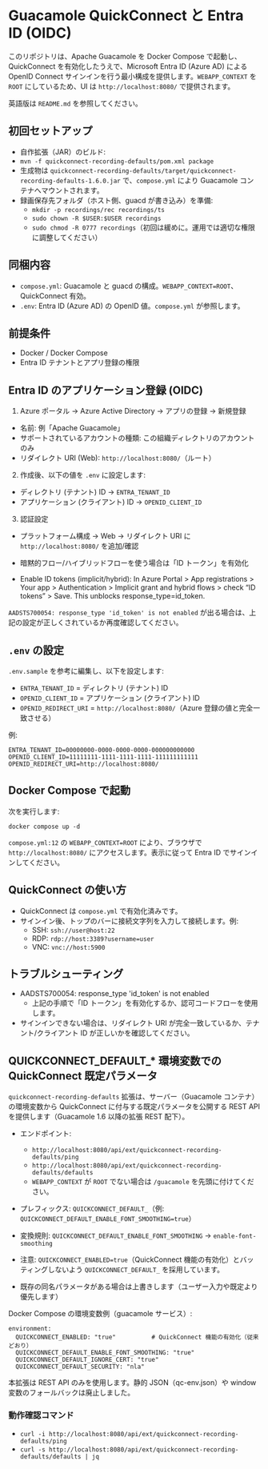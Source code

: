 # Guacamole QuickConnect と Entra ID (OIDC)

このリポジトリは、Apache Guacamole を Docker Compose で起動し、QuickConnect を有効化したうえで、Microsoft Entra ID (Azure AD) による OpenID Connect サインインを行う最小構成を提供します。`WEBAPP_CONTEXT` を `ROOT` にしているため、UI は `http://localhost:8080/` で提供されます。

英語版は `README.md` を参照してください。

## 初回セットアップ
- 自作拡張（JAR）のビルド:
- `mvn -f quickconnect-recording-defaults/pom.xml package`
- 生成物は `quickconnect-recording-defaults/target/quickconnect-recording-defaults-1.6.0.jar` で、`compose.yml` により Guacamole コンテナへマウントされます。
- 録画保存先フォルダ（ホスト側、guacd が書き込み）を準備:
  - `mkdir -p recordings/rec recordings/ts`
  - `sudo chown -R $USER:$USER recordings`
  - `sudo chmod -R 0777 recordings`（初回は緩めに。運用では適切な権限に調整してください）

## 同梱内容
- `compose.yml`: Guacamole と guacd の構成。`WEBAPP_CONTEXT=ROOT`、QuickConnect 有効。
- `.env`: Entra ID (Azure AD) の OpenID 値。`compose.yml` が参照します。

## 前提条件
- Docker / Docker Compose
- Entra ID テナントとアプリ登録の権限

## Entra ID のアプリケーション登録 (OIDC)
1) Azure ポータル → Azure Active Directory → アプリの登録 → 新規登録
- 名前: 例「Apache Guacamole」
- サポートされているアカウントの種類: この組織ディレクトリのアカウントのみ
- リダイレクト URI (Web): `http://localhost:8080/`（ルート）

2) 作成後、以下の値を `.env` に設定します:
- ディレクトリ (テナント) ID → `ENTRA_TENANT_ID`
- アプリケーション (クライアント) ID → `OPENID_CLIENT_ID`

3) 認証設定
- プラットフォーム構成 → Web → リダイレクト URI に `http://localhost:8080/` を追加/確認
- 暗黙的フロー/ハイブリッドフローを使う場合は「ID トークン」を有効化

- Enable ID tokens (implicit/hybrid): In Azure Portal > App registrations > Your app > Authentication > Implicit grant and hybrid flows > check “ID tokens” > Save. This unblocks response_type=id_token.

`AADSTS700054: response_type 'id_token' is not enabled` が出る場合は、上記の設定が正しくされているか再度確認してください。

## `.env` の設定
`.env.sample` を参考に編集し、以下を設定します:
- `ENTRA_TENANT_ID` = ディレクトリ (テナント) ID
- `OPENID_CLIENT_ID` = アプリケーション (クライアント) ID
- `OPENID_REDIRECT_URI` = `http://localhost:8080/`（Azure 登録の値と完全一致させる）

例:

```
ENTRA_TENANT_ID=00000000-0000-0000-0000-000000000000
OPENID_CLIENT_ID=11111111-1111-1111-1111-111111111111
OPENID_REDIRECT_URI=http://localhost:8080/
```

## Docker Compose で起動
次を実行します:

```
docker compose up -d
```

`compose.yml:12` の `WEBAPP_CONTEXT=ROOT` により、ブラウザで `http://localhost:8080/` にアクセスします。表示に従って Entra ID でサインインしてください。

## QuickConnect の使い方
- QuickConnect は `compose.yml` で有効化済みです。
- サインイン後、トップのバーに接続文字列を入力して接続します。例:
  - SSH: `ssh://user@host:22`
  - RDP: `rdp://host:3389?username=user`
  - VNC: `vnc://host:5900`

## トラブルシューティング
- AADSTS700054: response_type 'id_token' is not enabled
  - 上記の手順で「ID トークン」を有効化するか、認可コードフローを使用します。
- サインインできない場合は、リダイレクト URI が完全一致しているか、テナント/クライアント ID が正しいかを確認してください。

## QUICKCONNECT_DEFAULT_* 環境変数での QuickConnect 既定パラメータ

`quickconnect-recording-defaults` 拡張は、サーバー（Guacamole コンテナ）の環境変数から QuickConnect に付与する既定パラメータを公開する REST API を提供します（Guacamole 1.6 以降の拡張 REST 配下）。

- エンドポイント:
  - `http://localhost:8080/api/ext/quickconnect-recording-defaults/ping`
  - `http://localhost:8080/api/ext/quickconnect-recording-defaults/defaults`
  - `WEBAPP_CONTEXT` が `ROOT` でない場合は `/guacamole` を先頭に付けてください。
- プレフィックス: `QUICKCONNECT_DEFAULT_`（例: `QUICKCONNECT_DEFAULT_ENABLE_FONT_SMOOTHING=true`）
- 変換規則: `QUICKCONNECT_DEFAULT_ENABLE_FONT_SMOOTHING` → `enable-font-smoothing`
- 注意: `QUICKCONNECT_ENABLED=true`（QuickConnect 機能の有効化）とバッティングしないよう `QUICKCONNECT_DEFAULT_` を採用しています。

- 既存の同名パラメータがある場合は上書きします（ユーザー入力や既定より優先します）

Docker Compose の環境変数例（guacamole サービス）:

```
environment:
  QUICKCONNECT_ENABLED: "true"          # QuickConnect 機能の有効化（従来どおり）
  QUICKCONNECT_DEFAULT_ENABLE_FONT_SMOOTHING: "true"
  QUICKCONNECT_DEFAULT_IGNORE_CERT: "true"
  QUICKCONNECT_DEFAULT_SECURITY: "nla"
```

本拡張は REST API のみを使用します。静的 JSON（qc-env.json）や window 変数のフォールバックは廃止しました。

### 動作確認コマンド
- `curl -i http://localhost:8080/api/ext/quickconnect-recording-defaults/ping`
- `curl -s http://localhost:8080/api/ext/quickconnect-recording-defaults/defaults | jq`
